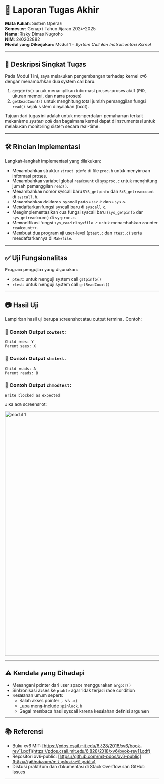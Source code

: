 # 📝 Laporan Tugas Akhir

**Mata Kuliah**: Sistem Operasi  
**Semester**: Genap / Tahun Ajaran 2024–2025  
**Nama**: Risky Dimas Nugroho  
**NIM**: 240202882  
**Modul yang Dikerjakan**: Modul 1 – *System Call dan Instrumentasi Kernel*

---

## 📌 Deskripsi Singkat Tugas

Pada Modul 1 ini, saya melakukan pengembangan terhadap kernel xv6 dengan menambahkan dua system call baru:

1. `getpinfo()` untuk menampilkan informasi proses-proses aktif (PID, ukuran memori, dan nama proses).
2. `getReadCount()` untuk menghitung total jumlah pemanggilan fungsi `read()` sejak sistem dinyalakan (boot).

Tujuan dari tugas ini adalah untuk memperdalam pemahaman terkait mekanisme *system call* dan bagaimana kernel dapat diinstrumentasi untuk melakukan monitoring sistem secara real-time.

---

## 🛠️ Rincian Implementasi

Langkah-langkah implementasi yang dilakukan:

- Menambahkan struktur `struct pinfo` di file `proc.h` untuk menyimpan informasi proses.
- Menambahkan variabel global `readcount` di `sysproc.c` untuk menghitung jumlah pemanggilan `read()`.
- Menambahkan nomor syscall baru `SYS_getpinfo` dan `SYS_getreadcount` di `syscall.h`.
- Menambahkan deklarasi syscall pada `user.h` dan `usys.S`.
- Mendaftarkan fungsi syscall baru di `syscall.c`.
- Mengimplementasikan dua fungsi syscall baru (`sys_getpinfo` dan `sys_getreadcount`) di `sysproc.c`.
- Memodifikasi fungsi `sys_read` di `sysfile.c` untuk menambahkan counter `readcount++`.
- Membuat dua program uji user-level (`ptest.c` dan `rtest.c`) serta mendaftarkannya di `Makefile`.

---

## ✅ Uji Fungsionalitas

Program pengujian yang digunakan:

- `ptest`: untuk menguji system call `getpinfo()`
- `rtest`: untuk menguji system call `getReadCount()`

---

## 📷 Hasil Uji

Lampirkan hasil uji berupa screenshot atau output terminal. Contoh:

### 📍 Contoh Output `cowtest`:

```
Child sees: Y
Parent sees: X
```

### 📍 Contoh Output `shmtest`:

```
Child reads: A
Parent reads: B
```

### 📍 Contoh Output `chmodtest`:

```
Write blocked as expected
```

Jika ada screenshot:


<img width="1502" height="800" alt="modul 1" src="https://github.com/user-attachments/assets/acd046b2-7388-4bd2-adfd-ddc35fc65bd6" />


---


## ⚠️ Kendala yang Dihadapi

* Menangani pointer dari user space menggunakan `argptr()`
* Sinkronisasi akses ke `ptable` agar tidak terjadi race condition
* Kesalahan umum seperti:
  - Salah akses pointer (`.` vs `->`)
  - Lupa meng-include `spinlock.h`
  - Gagal membaca hasil syscall karena kesalahan definisi argumen

---


## 📚 Referensi

* Buku xv6 MIT: [https://pdos.csail.mit.edu/6.828/2018/xv6/book-rev11.pdf](https://pdos.csail.mit.edu/6.828/2018/xv6/book-rev11.pdf)
* Repositori xv6-public: [https://github.com/mit-pdos/xv6-public](https://github.com/mit-pdos/xv6-public)
* Diskusi praktikum dan dokumentasi di Stack Overflow dan GitHub Issues
---
